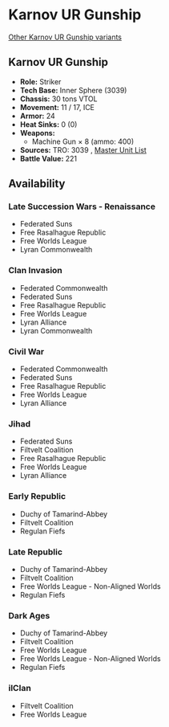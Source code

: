 # Karnov UR Gunship 

[Other Karnov UR Gunship variants](../karnov_ur_gunship.md) 

## Karnov UR Gunship 

- **Role:** Striker 
- **Tech Base:** Inner Sphere (3039) 
- **Chassis:** 30 tons VTOL 
- **Movement:** 11 / 17, ICE 
- **Armor:** 24 
- **Heat Sinks:** 0 (0) 
- **Weapons:** 
  - Machine Gun × 8 (ammo: 400) 
- **Sources:** TRO: 3039 , [Master Unit List](http://masterunitlist.info/Unit/Details/1753) 
- **Battle Value:** 221 

## Availability 

### Late Succession Wars - Renaissance 

- Federated Suns 
- Free Rasalhague Republic 
- Free Worlds League 
- Lyran Commonwealth 

### Clan Invasion 

- Federated Commonwealth 
- Federated Suns 
- Free Rasalhague Republic 
- Free Worlds League 
- Lyran Alliance 
- Lyran Commonwealth 

### Civil War 

- Federated Commonwealth 
- Federated Suns 
- Free Rasalhague Republic 
- Free Worlds League 
- Lyran Alliance 

### Jihad 

- Federated Suns 
- Filtvelt Coalition 
- Free Rasalhague Republic 
- Free Worlds League 
- Lyran Alliance 

### Early Republic 

- Duchy of Tamarind-Abbey 
- Filtvelt Coalition 
- Regulan Fiefs 

### Late Republic 

- Duchy of Tamarind-Abbey 
- Filtvelt Coalition 
- Free Worlds League - Non-Aligned Worlds 
- Regulan Fiefs 

### Dark Ages 

- Duchy of Tamarind-Abbey 
- Filtvelt Coalition 
- Free Worlds League 
- Free Worlds League - Non-Aligned Worlds 
- Regulan Fiefs 

### ilClan 

- Filtvelt Coalition 
- Free Worlds League 

